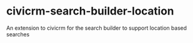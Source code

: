 # civicrm-search-builder-location
An extension to civicrm for the search builder to support location based searches
